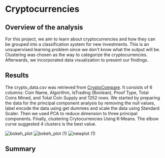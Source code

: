 # Cryptocurrencies

## Overview of the analysis
 
For this project, we aim to learn about cryptocurrencies and how they can be grouped into a classification system for new investments. This is an unsupervised learning problem since we don't know what the output will be. Clustering was chosen as the way to categorize the cryptocurrencies. Afterwards, we incorporated data visualization to present our findings.

## Results

The crypto_data.csv was retrieved from [CryptoCompare](https://min-api.cryptocompare.com/data/all/coinlist). It consists of 6 columns: 	Coin Name,	Algorithm,	IsTrading (Boolean),	Proof Type,	Total Coins Mined, and	Total Coin Supply and 1252 rows. We started by preparing the data for the principal component analysis by removing the null values, label encode the data using get dummies and scale the data using Standard Scaler. Then we used PCA to reduce dimension to three principal components. Finally, clustering Crytocurrencies Using K-Means. The elbow curve suggested 4 clusters  is the best value. 

![bokeh_plot](https://user-images.githubusercontent.com/66279829/173300310-b3467ab4-8c58-4c0d-aaf3-463e693f1c37.png)
![bokeh_plot (1)](https://user-images.githubusercontent.com/66279829/173300345-a8466924-3d17-4725-8ce0-a3f57a252aa1.png)
![newplot (1)](https://user-images.githubusercontent.com/66279829/173300364-ce515375-0691-4370-bd72-0e60bc7db4d1.png)


## Summary


